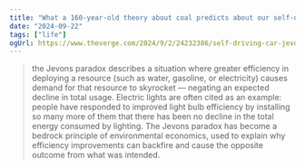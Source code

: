 ```yaml
---
title: "What a 160-year-old theory about coal predicts about our self-driving future - The Verge"
date: "2024-09-22"
tags: ["life"]
ogUrl: https://www.theverge.com/2024/9/2/24232386/self-driving-car-jevons-paradox-robotaxi-waymo-cruise
---
```


> the Jevons paradox describes a situation where greater efficiency in deploying a resource (such as water, gasoline, or electricity) causes demand for that resource to skyrocket — negating an expected decline in total usage. Electric lights are often cited as an example: people have responded to improved light bulb efficiency by installing so many more of them that there has been no decline in the total energy consumed by lighting. The Jevons paradox has become a bedrock principle of environmental economics, used to explain why efficiency improvements can backfire and cause the opposite outcome from what was intended.
